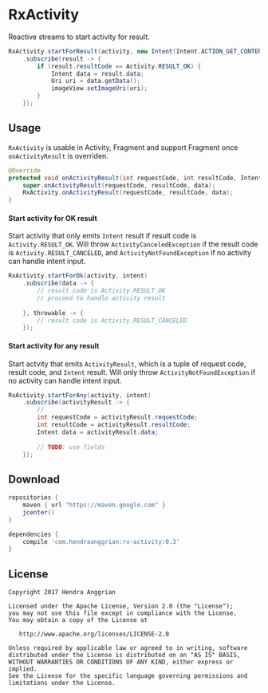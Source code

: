 RxActivity
==========
Reactive streams to start activity for result.

```java
RxActivity.startForResult(activity, new Intent(Intent.ACTION_GET_CONTENT).setType("image/*"))
    .subscribe(result -> {
        if (result.resultCode == Activity.RESULT_OK) {
            Intent data = result.data;
            Uri uri = data.getData();
            imageView.setImageUri(uri);
        }
    });
```

Usage
-----
`RxActivity` is usable in Activity, Fragment and support Fragment once `onActivityResult` is overriden.
```java
@Override
protected void onActivityResult(int requestCode, int resultCode, Intent data) {
    super.onActivityResult(requestCode, resultCode, data);
    RxActivity.onActivityResult(requestCode, resultCode, data);
}
```

#### Start activity for OK result
Start activity that only emits `Intent` result if result code is `Activity.RESULT_OK`.
Will throw `ActivityCanceledException` if the result code is `Activity.RESULT_CANCELED`,
and `ActivityNotFoundException` if no activity can handle intent input.
```java
RxActivity.startForOk(activity, intent)
    .subscribe(data -> {
        // result code is Activity.RESULT_OK
        // proceed to handle activity result
    
    }, throwable -> {
        // result code is Activity.RESULT_CANCELED
    });
```

#### Start activity for any result
Start actvity that emits `ActivityResult`, which is a tuple of request code, result code, and `Intent` result.
Will only throw `ActivityNotFoundException` if no activity can handle intent input.
```java
RxActivity.startForAny(activity, intent)
    .subscribe(activityResult -> {
        // 
        int requestCode = activityResult.requestCode;
        int resultCode = activityResult.resultCode;
        Intent data = activityResult.data;
        
        // TODO: use fields
    });
```

Download
--------
```gradle
repositories {
    maven { url "https://maven.google.com" }
    jcenter()
}

dependencies {
    compile 'com.hendraanggrian:rx-activity:0.3'
}
```

License
-------
    Copyright 2017 Hendra Anggrian

    Licensed under the Apache License, Version 2.0 (the "License");
    you may not use this file except in compliance with the License.
    You may obtain a copy of the License at

       http://www.apache.org/licenses/LICENSE-2.0

    Unless required by applicable law or agreed to in writing, software
    distributed under the License is distributed on an "AS IS" BASIS,
    WITHOUT WARRANTIES OR CONDITIONS OF ANY KIND, either express or implied.
    See the License for the specific language governing permissions and
    limitations under the License.

